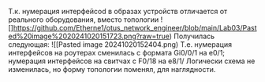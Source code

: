 Т.к. нумерация интерфейсоd в образах устройств отличается от реального оборудования, вместо топологии 
![]https://github.com/Etherne1/otus_network_engineer/blob/main/Lab03/Pasted%20image%2020241020151723.png?raw=true)
Получилась следующая:
![[Pasted image 20241020152404.png)
Т.е. нумерация интерфейсов на роутерах сменилась с формата Gi0/0/1 на e0/1; нумерация интерфейсов на свитчах с F0/18 на e8/1/
Логически схема не изменилась, но форму топологии поменял, для наглядности.